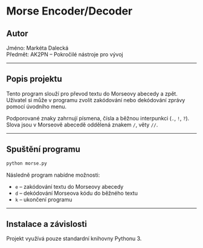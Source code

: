 # Morse Encoder/Decoder

## Autor
Jméno: Markéta Dalecká  
Předmět: AK2PN – Pokročilé nástroje pro vývoj

---

## Popis projektu

Tento program slouží pro převod textu do Morseovy abecedy a zpět.   
Uživatel si může v programu zvolit zakódování nebo dekódování zprávy pomocí úvodního menu.

Podporované znaky zahrnují písmena, čísla a běžnou interpunkci (`.`, `!`, `?`).  
Slova jsou v Morseově abecedě oddělená znakem `/`, věty `//`.

---

## Spuštění programu

```bash
python morse.py
```

Následně program nabídne možnosti:

- `e` – zakódování textu do Morseovy abecedy
- `d` – dekódování Morseova kódu do běžného textu
- `k` – ukončení programu

---

## Instalace a závislosti

Projekt využívá pouze standardní knihovny Pythonu 3.  

